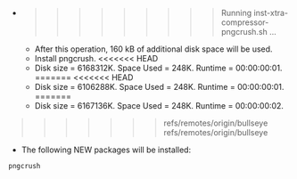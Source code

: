 * >>>>>>>>> Running inst-xtra-compressor-pngcrush.sh ...
  * After this operation, 160 kB of additional disk space will be used.
  * Install pngcrush.
<<<<<<< HEAD
  * Disk size = 6168312K. Space Used = 248K. Runtime = 00:00:00:01.
=======
<<<<<<< HEAD
  * Disk size = 6106288K. Space Used = 248K. Runtime = 00:00:00:01.
=======
  * Disk size = 6167136K. Space Used = 248K. Runtime = 00:00:00:02.
>>>>>>> refs/remotes/origin/bullseye
>>>>>>> refs/remotes/origin/bullseye
  * The following NEW packages will be installed:
  ```bash
pngcrush
  ```
